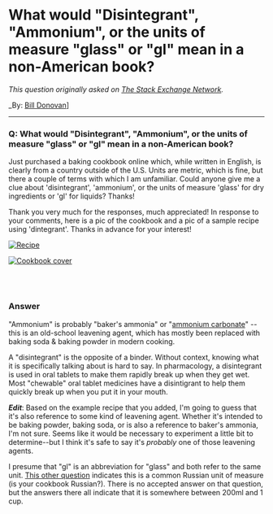﻿# What would "Disintegrant", "Ammonium", or the units of measure "glass" or "gl" mean in a non-American book?

_This question originally asked on [The Stack Exchange Network](https://cooking.stackexchange.com/q/105027)._

_By: [Bill Donovan](https://cooking.stackexchange.com/u/80835)]
<br><hr>
### Q: What would "Disintegrant", "Ammonium", or the units of measure "glass" or "gl" mean in a non-American book?
<p>Just purchased a baking cookbook online which, while written in English, is clearly from a country outside of the U.S. Units are metric, which is fine, but there a couple of terms with which I am unfamiliar. Could anyone give me a clue about 'disintegrant', 'ammonium', or the units of measure 'glass' for dry ingredients or 'gl' for liquids? Thanks!</p>

<p>Thank you very much for the responses, much appreciated!
In response to your comments, here is a pic of the cookbook and a pic of a sample recipe using 'dintegrant'.
Thanks in advance for your interest!</p>

<p><a href="https://i.sstatic.net/ZRjt7.jpg" rel="nofollow noreferrer"><img src="https://i.sstatic.net/ZRjt7.jpg" alt="Recipe"></a></p>

<p><a href="https://i.sstatic.net/1vHkR.jpg" rel="nofollow noreferrer"><img src="https://i.sstatic.net/1vHkR.jpg" alt="Cookbook cover"></a></p>

<br><br>
### Answer 
<p>"Ammonium" is probably "baker's ammonia" or "<a href="https://www.thespruceeats.com/ammonium-carbonate-hartshorn-hirschhornsalz-1446913" rel="nofollow noreferrer">ammonium carbonate</a>" -- this is an old-school leavening agent, which has mostly been replaced with baking soda &amp; baking powder in modern cooking.</p>

<p>A "disintegrant" is the opposite of a binder. Without context, knowing what it is specifically talking about is hard to say. In pharmacology, a disintegrant is used in oral tablets to make them rapidly break up when they get wet. Most "chewable" oral tablet medicines have a disintigrant to help them quickly break up when you put it in your mouth.</p>

<p><strong><em>Edit</em></strong>: Based on the example recipe that you added, I'm going to guess that it's also reference to some kind of leavening agent. Whether it's intended to be baking powder, baking soda, or is also a reference to baker's ammonia, I'm not sure. Seems like it would be necessary to experiment a little bit to determine--but I think it's safe to say it's <em>probably</em> one of those leavening agents. </p>

<p>I presume that "gl" is an abbreviation for "glass" and both refer to the same unit. <a href="https://cooking.stackexchange.com/questions/52159/exactly-how-much-is-one-glass-in-russian-recipes">This other question</a> indicates this is a common Russian unit of measure (is your cookbook Russian?). There is no accepted answer on that question, but the answers there all indicate that it is somewhere between 200ml and 1 cup. </p>

